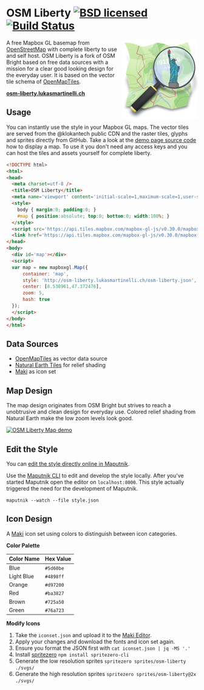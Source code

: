 # OSM Liberty [![BSD licensed](https://img.shields.io/badge/license-BSD-blue.svg)](https://github.com/lukasmartinelli/osm-liberty/blob/gh-pages/LICENSE.md) [![Build Status](https://travis-ci.org/lukasmartinelli/osm-liberty.svg?branch=gh-pages)](https://travis-ci.org/lukasmartinelli/osm-liberty)

<img align="right" alt="OSM Liberty" src="logo.png" />

A free Mapbox GL basemap from [OpenStreetMap](https://openstreetmap.org) with complete liberty to use and self host. OSM Liberty is a fork of OSM Bright based on free data sources with a mission for a clear good looking design for the everyday user. It is based on the vector tile schema of [OpenMapTiles](https://github.com/openmaptiles/openmaptiles).

**[osm-liberty.lukasmartinelli.ch](http://osm-liberty.lukasmartinelli.ch/)**

## Usage

You can instantly use the style in your Mapbox GL maps. The vector tiles are served from the @klokantech public CDN
and the raster tiles, glyphs and sprites directly from GitHub.
Take a look at the [demo page source code](index.html) how to display a map.
To use it you don't need any access keys and you can host the tiles and assets yourself for complete liberty.

```html
<!DOCTYPE html>
<html>
<head>
  <meta charset=utf-8 />
  <title>OSM Liberty</title>
  <meta name='viewport' content='initial-scale=1,maximum-scale=1,user-scalable=no' />
  <style>
    body { margin:0; padding:0; }
    #map { position:absolute; top:0; bottom:0; width:100%; }
  </style>
  <script src='https://api.tiles.mapbox.com/mapbox-gl-js/v0.30.0/mapbox-gl.js'></script>
  <link href='https://api.tiles.mapbox.com/mapbox-gl-js/v0.30.0/mapbox-gl.css' rel='stylesheet' />
</head>
<body>
  <div id='map'></div>
  <script>
  var map = new mapboxgl.Map({
      container: 'map',
      style: 'http://osm-liberty.lukasmartinelli.ch/osm-liberty.json',
      center: [8.538961,47.372476],
      zoom: 5,
      hash: true
  });
  </script>
</body>
</html>
```

## Data Sources

- [OpenMapTiles](http://openmaptiles.org/) as vector data source
- [Natural Earth Tiles](http://naturalearthtiles.org) for relief shading
- [Maki](https://www.mapbox.com/maki-icons/) as icon set

## Map Design

The map design originates from OSM Bright but strives to reach a unobtrusive and clean design for everyday use.
Colored relief shading from Natural Earth make the low zoom levels look good.

[![OSM Liberty Map demo](demo/zoom.gif)](http://osm-liberty.lukasmartinelli.ch/)

## Edit the Style

You can [edit the style directly online in Maputnik](http://maputnik.com/editor?style=https://rawgit.com/lukasmartinelli/osm-liberty/gh-pages/style.json).

Use the [Maputnik CLI](http://openmaptiles.org/docs/style/maputnik/) to edit and develop the style locally.
After you've started Maputnik open the editor on `localhost:8000`. This style actually triggered the need for the development of Maputnik.

```
maputnik --watch --file style.json
```

## Icon Design

A [Maki](https://github.com/mapbox/maki) icon set using colors to distinguish between icon categories.

**Color Palette**

Color Name   | Hex Value
-------------|----------
Blue         | `#5d60be`
Light Blue   | `#4898ff`
Orange       | `#d97200`
Red          | `#ba3827`
Brown        | `#725a50`
Green        | `#76a723`

**Modify Icons**

1. Take the `iconset.json` and upload it to the [Maki Editor](https://www.mapbox.com/maki-icons/#editor).
2. Apply your changes and download the fonts and icon set again.
3. Ensure you format the JSON first with `cat iconset.json | jq -MS '.'`
4. Install [spritezero](https://github.com/mapbox/spritezero) `npm install spritezero-cli`
5. Generate the low resolution sprites `spritezero sprites/osm-liberty ./svgs/`
6. Generate the high resolution sprites `spritezero sprites/osm-liberty@2x ./svgs/`
